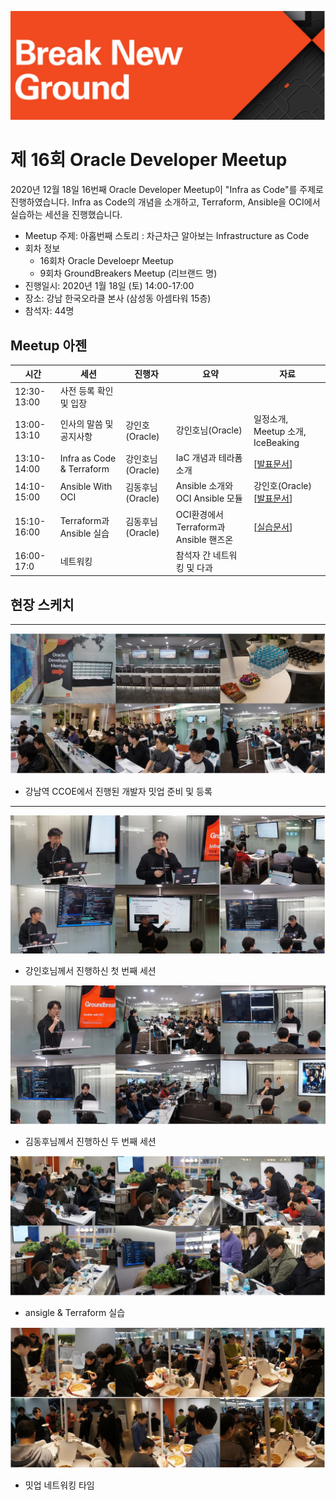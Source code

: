 ![](./images/logo.jpg)

# 제 16회 Oracle Developer Meetup

2020년 12월 18일 16번째 Oracle Developer Meetup이 "Infra as Code"를 주제로 진행하였습니다. Infra as Code의 개념을 소개하고, Terraform, Ansible을 OCI에서 실습하는 세션을 진행했습니다. 


- Meetup 주제: 아홉번째 스토리 : 차근차근 알아보는 Infrastructure as Code
- 회차 정보
    - 16회차 Oracle Develoepr Meetup
    - 9회차 GroundBreakers Meetup (리브랜드 명)
- 진행일시: 2020년 1월 18일 (토) 14:00-17:00
- 장소: 강남 한국오라클 본사 (삼성동 아셈타워 15층)
- 참석자: 44명

## Meetup 아젠

|시간|세션|진행자|요약|자료|
|--|--|--|--|--|
|12:30-13:00|사전 등록 확인 및 입장||||
|13:00-13:10|인사의 말씀 및 공지사항|강인호(Oracle)|강인호님(Oracle)|일정소개, Meetup 소개, IceBeaking||
|13:10-14:00|Infra as Code & Terraform|강인호님(Oracle)|IaC 개념과 테라폼 소개|[[발표문서](https://www.slideshare.net/InhoKang2/infra-as-code-with-packer-ansible-and-terraform)]|
|14:10-15:00|Ansible With OCI|김동후님(Oracle)|Ansible 소개와 OCI Ansible 모듈|강인호(Oracle)[[발표문서](https://www.slideshare.net/DonghuKIM2/ansible-with-oci-221441463)]|
|15:10-16:00|Terraform과 Ansible 실습|김동후님(Oracle)|OCI환경에서 Terraform과 Ansible 핸즈온|[[실습문서](https://github.com/MangDan/meetup-200118-iac)]|
|16:00-17:0|네트워킹||참석자 간 네트워킹 및 다과||

## 현장 스케치

----
![](./images/16th/60.jpg)
- 강남역 CCOE에서 진행된 개발자 밋업 준비 및 등록

----
![](./images/16th/70.jpg)
- 강인호님께서 진행하신 첫 번째 세션

![](./images/16th/80.jpg)
- 김동후님께서 진행하신 두 번째 세션

![](./images/16th/90.jpg)
- ansigle & Terraform 실습


![](./images/16th/100.jpg)
- 밋업 네트워킹 타임



